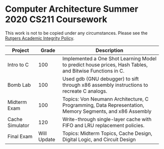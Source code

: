 # Computer Architecture Summer 2020 CS211 Coursework

This work is not to be copied under any circumstances. Please see the [Rutgers Academic Integrity Policy](http://academicintegrity.rutgers.edu/).

| Project         	| Grade       	| Description                                                                                    	|
|-----------------	|-------------	|------------------------------------------------------------------------------------------------	|
| Intro to C      	| 100         	| Implemented a One Shot Learning Model to predict house prices, Hash Tables, and Bitwise Functions in C. 	|
| Bomb Lab        	| 100         	| Used gdb (GNU debugger) to sift through x86 assembly instructions to recreate C analogs.       	|
| Midterm Exam   	  | 100         	| Topics: Von Neumann Architecture, C Programming, Data Representation, Memory Segments, and x86 Assembly |
| Cache Simulator 	| 120          	| Write-through single-layer cache with FIFO and LRU replacement policies.                        |
| Final Exam       	| Will Update  	| Topics: Midterm Topics, Cache Design, Digital Logic, and Circuit Design                           	|
